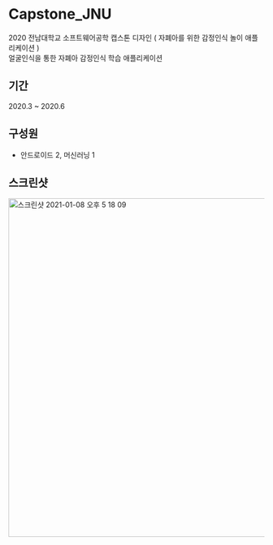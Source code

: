 # Capstone_JNU
2020 전남대학교 소프트웨어공학 캡스톤 디자인 ( 자폐아를 위한 감정인식 놀이 애플리케이션 )
<br/>
얼굴인식을 통한 자폐아 감정인식 학습 애플리케이션

## 기간
2020.3 ~ 2020.6

## 구성원
- 안드로이드 2, 머신러닝 1

## 스크린샷
<img width="667" alt="스크린샷 2021-01-08 오후 5 18 09" src="https://user-images.githubusercontent.com/37547661/103991426-fb3e9a80-51d5-11eb-9657-5a443ddb86d4.png">

